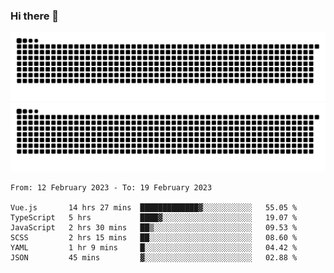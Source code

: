 ### Hi there 👋

![GitHub Snake Light](https://raw.githubusercontent.com/jichangee/jichangee/output/github-snake.svg#gh-light-mode-only)
![GitHub Snake dark](https://raw.githubusercontent.com/jichangee/jichangee/output/github-snake-dark.svg#gh-dark-mode-only)

<!--START_SECTION:waka-->

```text
From: 12 February 2023 - To: 19 February 2023

Vue.js       14 hrs 27 mins  █████████████▓░░░░░░░░░░░   55.05 %
TypeScript   5 hrs           ████▓░░░░░░░░░░░░░░░░░░░░   19.07 %
JavaScript   2 hrs 30 mins   ██▒░░░░░░░░░░░░░░░░░░░░░░   09.53 %
SCSS         2 hrs 15 mins   ██░░░░░░░░░░░░░░░░░░░░░░░   08.60 %
YAML         1 hr 9 mins     █░░░░░░░░░░░░░░░░░░░░░░░░   04.42 %
JSON         45 mins         ▓░░░░░░░░░░░░░░░░░░░░░░░░   02.88 %
```

<!--END_SECTION:waka-->

<!--
![GitHub Snake Light](github-snake.svg#gh-light-mode-only)
![GitHub Snake dark](github-snake-dark.svg#gh-dark-mode-only)
-->

<!--
**jichangee/jichangee** is a ✨ _special_ ✨ repository because its `README.md` (this file) appears on your GitHub profile.

Here are some ideas to get you started:

- 🔭 I’m currently working on ...
- 🌱 I’m currently learning ...
- 👯 I’m looking to collaborate on ...
- 🤔 I’m looking for help with ...
- 💬 Ask me about ...
- 📫 How to reach me: ...
- 😄 Pronouns: ...
- ⚡ Fun fact: ...
-->
